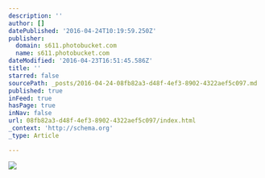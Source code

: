 ```yaml
---
description: ''
author: []
datePublished: '2016-04-24T10:19:59.250Z'
publisher:
  domain: s611.photobucket.com
  name: s611.photobucket.com
dateModified: '2016-04-23T16:51:45.586Z'
title: ''
starred: false
sourcePath: _posts/2016-04-24-08fb82a3-d48f-4ef3-8902-4322aef5c097.md
published: true
inFeed: true
hasPage: true
inNav: false
url: 08fb82a3-d48f-4ef3-8902-4322aef5c097/index.html
_context: 'http://schema.org'
_type: Article

---
```

![](http://i611.photobucket.com/albums/tt191/Leda_Grace_Rasmussen/2016-04-21%2020.51.19_zpsgsu8ofsh.jpg?1461429565144&1461429577970&1461429588771&1461429602723&1461429624429)